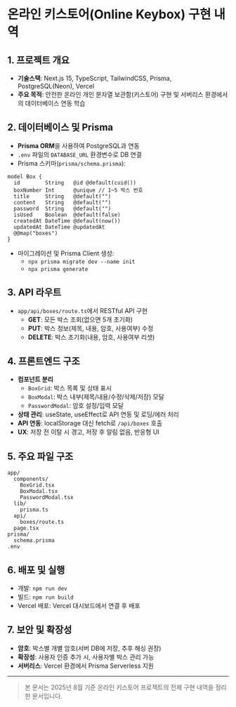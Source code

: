 # 온라인 키스토어(Online Keybox) 구현 내역

## 1. 프로젝트 개요
- **기술스택**: Next.js 15, TypeScript, TailwindCSS, Prisma, PostgreSQL(Neon), Vercel
- **주요 목적**: 안전한 온라인 개인 문자열 보관함(키스토어) 구현 및 서버리스 환경에서의 데이터베이스 연동 학습

## 2. 데이터베이스 및 Prisma
- **Prisma ORM**을 사용하여 PostgreSQL과 연동
- `.env` 파일의 `DATABASE_URL` 환경변수로 DB 연결
- Prisma 스키마(`prisma/schema.prisma`):

```prisma
model Box {
  id        String   @id @default(cuid())
  boxNumber Int      @unique // 1~5 박스 번호
  title     String   @default("")
  content   String   @default("")
  password  String   @default("")
  isUsed    Boolean  @default(false)
  createdAt DateTime @default(now())
  updatedAt DateTime @updatedAt
  @@map("boxes")
}
```
- 마이그레이션 및 Prisma Client 생성:
  - `npx prisma migrate dev --name init`
  - `npx prisma generate`

## 3. API 라우트
- `app/api/boxes/route.ts`에서 RESTful API 구현
  - **GET**: 모든 박스 조회(없으면 5개 초기화)
  - **PUT**: 박스 정보(제목, 내용, 암호, 사용여부) 수정
  - **DELETE**: 박스 초기화(내용, 암호, 사용여부 리셋)

## 4. 프론트엔드 구조
- **컴포넌트 분리**
  - `BoxGrid`: 박스 목록 및 상태 표시
  - `BoxModal`: 박스 내부(제목/내용/수정/삭제/저장) 모달
  - `PasswordModal`: 암호 설정/입력 모달
- **상태 관리**: useState, useEffect로 API 연동 및 로딩/에러 처리
- **API 연동**: localStorage 대신 fetch로 `/api/boxes` 호출
- **UX**: 저장 전 이탈 시 경고, 저장 후 알림 없음, 반응형 UI

## 5. 주요 파일 구조
```
app/
  components/
    BoxGrid.tsx
    BoxModal.tsx
    PasswordModal.tsx
  lib/
    prisma.ts
  api/
    boxes/route.ts
  page.tsx
prisma/
  schema.prisma
.env
```

## 6. 배포 및 실행
- 개발: `npm run dev`
- 빌드: `npm run build`
- Vercel 배포: Vercel 대시보드에서 연결 후 배포

## 7. 보안 및 확장성
- **암호**: 박스별 개별 암호(서버 DB에 저장, 추후 해싱 권장)
- **확장성**: 사용자 인증 추가 시, 사용자별 박스 관리 가능
- **서버리스**: Vercel 환경에서 Prisma Serverless 지원

---

> 본 문서는 2025년 8월 기준 온라인 키스토어 프로젝트의 전체 구현 내역을 정리한 문서입니다.
